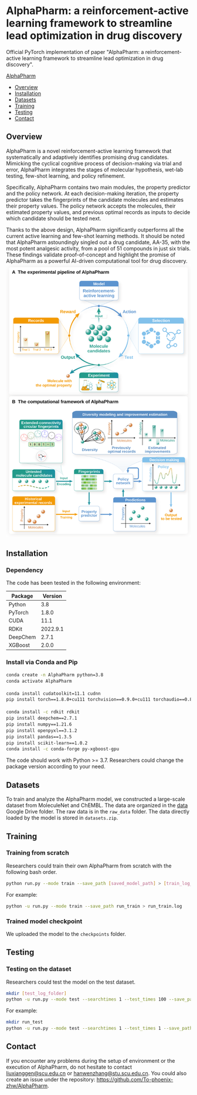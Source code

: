 # <a name="AlphaPharm"></a> AlphaPharm: a reinforcement-active learning framework to streamline lead optimization in drug discovery

Official PyTorch implementation of paper "AlphaPharm: a reinforcement-active learning framework to streamline lead optimization in drug discovery".

[AlphaPharm](#AlphaPharm)

- [Overview](#overview)
- [Installation](#installation)
- [Datasets](#datasets)
- [Training](#training)
- [Testing](#testing)
- [Contact](#contact)

## <a name="overview"></a>Overview

AlphaPharm is a novel reinforcement-active learning framework that systematically and adaptively identifies promising drug candidates. Mimicking the cyclical cognitive process of decision-making via trial and error, AlphaPharm integrates the stages of molecular hypothesis, wet-lab testing, few-shot learning, and policy refinement.

Specifically, AlphaPharm contains two main modules, the property predictor and the policy network. At each decision-making iteration, the property predictor takes the fingerprints of the candidate molecules and estimates their property values. The policy network accepts the molecules, their estimated property values, and previous optimal records as inputs to decide which candidate should be tested next. 

Thanks to the above design, AlphaPharm significantly outperforms all the current active learning and few-shot learning methods. It should be noted that AlphaPharm astoundingly singled out a drug candidate, AA-35, with the most potent analgesic activity, from a pool of 51 compounds in just six trials. These findings validate proof-of-concept and highlight the promise of AlphaPharm as a powerful AI-driven computational tool for drug discovery.
<img src="./figure/Figure1.svg">



## <a name="installation"></a>Installation

### Dependency

The code has been tested in the following environment:

| Package  | Version  |
| -------- | -------- |
| Python   | 3.8      |
| PyTorch  | 1.8.0    |
| CUDA     | 11.1     |
| RDKit    | 2022.9.1 |
| DeepChem | 2.7.1    |
| XGBoost  | 2.0.0    |

### Install via Conda and Pip

```bash
conda create -n AlphaPharm python=3.8
conda activate AlphaPharm

conda install cudatoolkit=11.1 cudnn
pip install torch==1.8.0+cu111 torchvision==0.9.0+cu111 torchaudio==0.8.0 -f https://download.pytorch.org/whl/torch_stable.html

conda install -c rdkit rdkit
pip install deepchem==2.7.1 
pip install numpy==1.21.6 
pip install openpyxl==3.1.2 
pip install pandas==1.3.5 
pip install scikit-learn==1.0.2
conda install -c conda-forge py-xgboost-gpu
```

The code should work with Python >= 3.7. Researchers could change the package version according to your need.



## <a name="datasets"></a>Datasets

To train and analyze the AlphaPharm model, we constructed a large-scale dataset from MoleculeNet and ChEMBL. The data are organized in the [data](https://drive.google.com/drive/folders/1mPZCfQl5gKSgLEwnwMkyjgDidJaTbXgg?usp=share_link) Google Drive folder. The raw data is in the `raw_data` folder. The data directly loaded by the model is stored in `datasets.zip`.




## <a name="training"></a>Training

### Training from scratch

Researchers could train their own AlphaPharm from scratch with the following bash order.

```bash
python run.py --mode train --save_path [saved_model_path] > [train_log_file_name]
```

For example:

```bash
python -u run.py --mode train --save_path run_train > run_train.log
```

### Trained model checkpoint

We uploaded the model to the `checkpoints` folder.



## <a name="testing"></a>Testing

### Testing on the dataset

Researchers could test the model on the test dataset.

```bash
mkdir [test_log_folder]
python -u run.py --mode test --searchtimes 1 --test_times 100 --save_path [saved_model_path] --test_path [saved_model_name] --begin [task_id] --end [task_id] > [test_log_file_name]
```

For example:

```bash
mkdir run_test
python -u run.py --mode test --searchtimes 1 --test_times 1 --save_path run_train --test_path almodel_85000.pt --begin 0 --end 1 > run_test/AlphaPharm_0_1.log
```



## <a name="contact"></a>Contact

If you encounter any problems during the setup of environment or the execution of AlphaPharm, do not hesitate to contact [liuxianggen@scu.edu.cn](mailto:liuxianggen@scu.edu.cn) or [hanwenzhang@stu.scu.edu.cn](mailto:hanwenzhang@stu.scu.edu.cn). You could also create an issue under the repository: https://github.com/To-phoenix-zhw/AlphaPharm.
